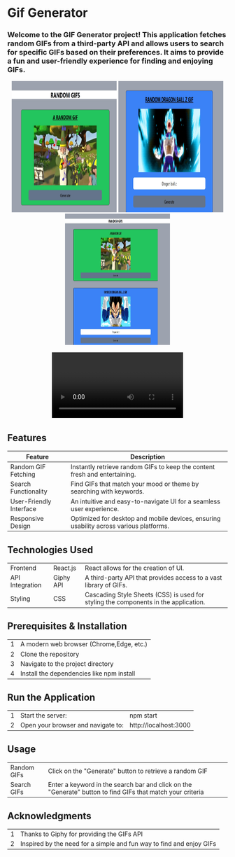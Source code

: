 # Gif Generator

### Welcome to the GIF Generator project! This application fetches random GIFs from a third-party API and allows users to search for specific GIFs based on their preferences. It aims to provide a fun and user-friendly experience for finding and enjoying GIFs.

<p align="center">
  <img src="https://github.com/RKS274/Gif_Generator/blob/master/G2.jpg" width="240" height="300" alt="Tic1"/>
  <img src="https://github.com/RKS274/Gif_Generator/blob/master/G3.jpg" width="240" height="300" alt="Tic2"/>
  <img src="https://github.com/RKS274/Gif_Generator/blob/master/G1.jpg" width="240" height="300" alt="Tic3"/>
</p>


<div align="center" >
  <video src="https://github.com/user-attachments/assets/79b153ff-8884-4d6d-93cb-5b3f2475980c"  />
</div>

## Features
|Feature|Description|
|-|-|
|Random GIF Fetching|Instantly retrieve random GIFs to keep the content fresh and entertaining.|
|Search Functionality|Find GIFs that match your mood or theme by searching with keywords.|
|User-Friendly Interface|An intuitive and easy-to-navigate UI for a seamless user experience.|
|Responsive Design|Optimized for desktop and mobile devices, ensuring usability across various platforms.|

## Technologies Used
||||
|-|-|-|
|Frontend|React.js|React allows for the creation of UI.|
|API Integration|Giphy API|A third-party API that provides access to a vast library of GIFs.|
|Styling|CSS|Cascading Style Sheets (CSS) is used for styling the components in the application.|


## Prerequisites & Installation
|||
|-|-|
|1|A modern web browser (Chrome,Edge, etc.)|
|2|Clone the repository|
|3|Navigate to the project directory|
|4|Install the dependencies like npm install|

## Run the Application
||||
|-|-|-|
|1|Start the server:|npm start|
|2|Open your browser and navigate to:|http://localhost:3000|


## Usage
|||
|-|-|
|Random GIFs| Click on the "Generate" button to retrieve a random GIF|
|Search GIFs| Enter a keyword in the search bar and click on the "Generate" button to find GIFs that match your criteria|

## Acknowledgments
|||
|-|-|
|1|Thanks to Giphy for providing the GIFs API|
|2|Inspired by the need for a simple and fun way to find and enjoy GIFs|












